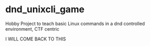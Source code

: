 # dnd_unixcli_game
Hobby Project to teach basic Linux commands in a dnd controlled environment, CTF centric

I WILL COME BACK TO THIS
